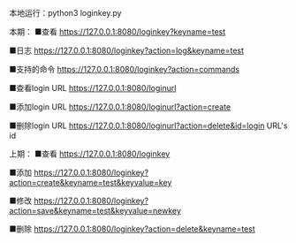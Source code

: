 本地运行：python3 loginkey.py

本期：
■查看
https://127.0.0.1:8080/loginkey?keyname=test

■日志
https://127.0.0.1:8080/loginkey?action=log&keyname=test

■支持的命令
https://127.0.0.1:8080/loginkey?action=commands

■查看login URL
https://127.0.0.1:8080/loginurl

■添加login URL
https://127.0.0.1:8080/loginurl?action=create

■删除login URL
https://127.0.0.1:8080/loginurl?action=delete&id=login URL's id

上期：
■查看
https://127.0.0.1:8080/loginkey

■添加
https://127.0.0.1:8080/loginkey?action=create&keyname=test&keyvalue=key

■修改
https://127.0.0.1:8080/loginkey?action=save&keyname=test&keyvalue=newkey

■删除
https://127.0.0.1:8080/loginkey?action=delete&keyname=test
